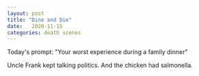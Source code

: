 ```yaml
---
layout: post
title: "Dine and Die"
date:   2020-11-15
categories: death scenes
---
```

Today's prompt: "Your worst experience during a family dinner"

Uncle Frank kept talking politics. And the chicken had salmonella.
